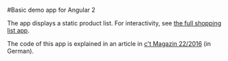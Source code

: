 #Basic demo app for Angular 2

The app displays a static product list. For interactivity, see [the full shopping list app](https://github.com/wortwart/angular2-shoppinglist-full.git).

The code of this app is explained in an article in [c't Magazin 22/2016](https://ct.de/) (in German).